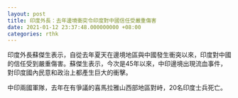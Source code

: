 ```yaml
---
layout: post
title: 印度外長：去年邊境衝突令印度對中國信任受嚴重傷害
date: 2021-01-12 23:37:48.000000000 +08:00
categories: rthk
---
```


印度外長蘇傑生表示，自從去年夏天在邊境地區與中國發生衝突以來，印度對中國的信任受到嚴重傷害。蘇傑生表示，今次是45年以來，中印邊境出現流血事件，對印度國內民意和政治上都產生巨大的衝擊。

中印兩國軍隊，去年在有爭議的喜馬拉雅山西部地區對峙，20名印度士兵死亡。
